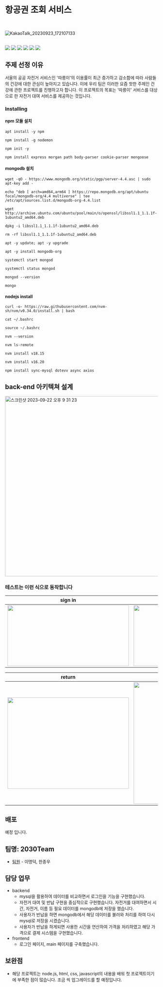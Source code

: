 # 항공권 조회 서비스

<br>

<p align="center">


![KakaoTalk_20230923_172107133](https://github.com/seonghtun/Summer-Plane/assets/74886046/ba124a00-3abb-45e2-8013-bfb5ff733ff6)

<br>

<img src= "https://img.shields.io/badge/Javascript-F7DF1E?style=flat-square&logo=JavaScript&logoColor=white" />
<img src= "https://img.shields.io/badge/nodedotjs-339933?style=flat-square&logo=nodedotjs&logoColor=white" />
<img src= "https://img.shields.io/badge/mysql-4479A1?style=flat-square&logo=mysql&logoColor=white" />
<img src= "https://img.shields.io/badge/mongodb-47A248?style=flat-square&logo=mongodb&logoColor=white" />
<img src= "https://img.shields.io/badge/CSS3-1572B6?style=flat-square&logo=CSS3&logoColor=white" />
<img src= "https://img.shields.io/badge/inux-FCC624?style=flat-square&logo=linux&logoColor=white" />

<br>
</p>

## 주제 선정 이유

서울의 공공 자전거 서비스인 '따릉이'의 이용률이 최근 증가하고 감소함에 따라 사람들의 건강에 대한 관심이 높아지고 있습니다. 이에 우리 팀은 이러한 요즘 핫한 주제인 건강에 관한 프로젝트를 진행하고자 합니다. 이 프로젝트의 목표는 '따릉이' 서비스를 대상으로 한 자전거 대여 서비스를 제공하는 것입니다.

### Installing

#### npm 모듈 설치 

```
apt install -y npm
```
```
npm install -g nodemon
```
```
npm init -y
```
```
npm install express morgan path body-parser cookie-parser mongoose
```
#### mongodb 설치

```
wget -qO - https://www.mongodb.org/static/pgp/server-4.4.asc | sudo apt-key add -
```
```
echo "deb [ arch=amd64,arm64 ] https://repo.mongodb.org/apt/ubuntu focal/mongodb-org/4.4 multiverse" | tee /etc/apt/sources.list.d/mongodb-org-4.4.list
```
```
wget http://archive.ubuntu.com/ubuntu/pool/main/o/openssl/libssl1.1_1.1.1f-1ubuntu2_amd64.deb
```
```
dpkg -i libssl1.1_1.1.1f-1ubuntu2_amd64.deb
```
```
rm -rf libssl1.1_1.1.1f-1ubuntu2_amd64.deb
```
```
apt -y update; apt -y upgrade
```
```
apt -y install mongodb-org
```
```
systemctl start mongod
```
```
systemctl status mongod
```
```
mongod --version
```
```
mongo
```
#### nodejs install

```
curl -o- https://raw.githubusercontent.com/nvm-sh/nvm/v0.34.0/install.sh | bash
```
```
cat ~/.bashrc
```
```
source ~/.bashrc
```
```
nvm --version
```
```
nvm ls-remote
```
```
nvm install v18.15
```
```
nvm install v16.20
```
```
npm install sync-mysql dotevv async axios
```

## back-end 아키텍쳐 설계

<img width="592" alt="스크린샷 2023-09-22 오후 9 31 23" src="https://github.com/LeeMyungdeok/bike-rental-project/assets/115915362/4ac3590d-024c-4318-8427-0a00966efda1">

### 테스트는 이런 식으로 동작합니다
|                sign in              |                sign up               |
| :----------------------------------: | :----------------------------------: | 
| <img src='https://github.com/LeeMyungdeok/bike-rental-project/assets/115915362/d9b8fd6f-920d-4086-81b4-28481e60e383' width='400px' height='200px'>                                | <img src='https://github.com/LeeMyungdeok/bike-rental-project/assets/115915362/6f8f1f67-5432-4956-a45a-778daa9e633c' width='400px'  height='200px'>                                 |

|                return              |                rental               |
| :----------------------------------: | :----------------------------------: |
| <img src='https://github.com/LeeMyungdeok/bike-rental-project/assets/115915362/ffe5dd42-a87b-46f1-98b3-d673b25a15a4' width='400px' height='300px'>                                 | <img src='https://github.com/LeeMyungdeok/bike-rental-project/assets/115915362/d191e793-e651-4951-bdf1-7bbe480dac17' width='400px' height='400px'>                                 |







## 배포

예정 입니다.

## 팀명: 2030Team

* [팀원](링크) - 이명덕, 한종우

## 담당 업무

- backend
  - mysql을 활용하여 데이터를 비교하면서 로그인을 기능을 구현했습니다.
  - 자전거 대여 및 반납 구현을 중심적으로 구현했습니다. 자전거를 대여하면서 시간, 자전거, 이름 등 필요 데이터를 mongodb에 저장을 했습니다.
  - 사용자가 반납을 하면 mongodb에서 해당 데이터를 불러와 처리를 하여 다시 mysql로 저장을 시켰습니다.
  - 사용자가 반납을 하게되면 사용한 시간을 연산하여 가격을 처리하였고 해당 가격으로 결제 시스템을 구현했습니다.
- frontend
  - 로그인 페이지, main 페이지를 구축했습니다.
 
## 보완점

* 해당 프로젝트는 node.js, html, css, javascript의 내용을 배워 첫 프로젝트이기에 부족한 점이 많습니다. 조금 씩 업그레이드를 할 예정입니다.
